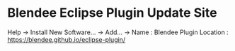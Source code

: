 # Blendee Eclipse Plugin Update Site

Help -> Install New Software... -> Add... ->
Name : Blendee Plugin
Location : https://blendee.github.io/eclipse-plugin/